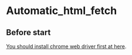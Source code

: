 # Automatic_html_fetch
## Before start

[You should install chrome web driver first at here](https://chromedriver.chromium.org/downloads).
